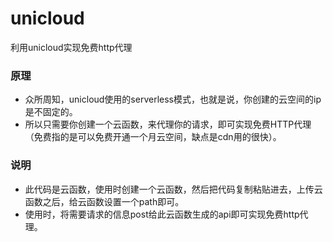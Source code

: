 # unicloud
利用unicloud实现免费http代理

### 原理
  - 众所周知，unicloud使用的serverless模式，也就是说，你创建的云空间的ip是不固定的。
  - 所以只需要你创建一个云函数，来代理你的请求，即可实现免费HTTP代理（免费指的是可以免费开通一个月云空间，缺点是cdn用的很快）。

### 说明
  - 此代码是云函数，使用时创建一个云函数，然后把代码复制粘贴进去，上传云函数之后，给云函数设置一个path即可。
  - 使用时，将需要请求的信息post给此云函数生成的api即可实现免费http代理。
